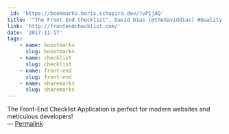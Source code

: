 ```yaml
---
_id: 'https://bookmarks.boris.schapira.dev/?vPIjAQ'
title: '"The Front-End Checklist", David Dias (@thedaviddias) #Quality'
link: 'http://frontendchecklist.com/'
date: '2017-11-17'
tags:
    - name: boostmarks
      slug: boostmarks
    - name: checklist
      slug: checklist
    - name: front-end
      slug: front-end
    - name: sharemarks
      slug: sharemarks
---
```


The Front-End Checklist Application is perfect for modern websites and
meticulous developers! <br>&#8212;
<a href="https://bookmarks.boris.schapira.dev/?vPIjAQ" title="Permalink">Permalink</a>
